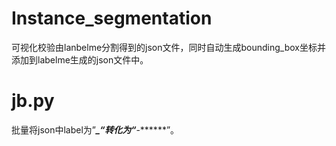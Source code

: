 # Instance_segmentation

可视化校验由lanbelme分割得到的json文件，同时自动生成bounding_box坐标并添加到labelme生成的json文件中。

# jb.py

批量将json中label为”***_******“转化为“***-******”。

